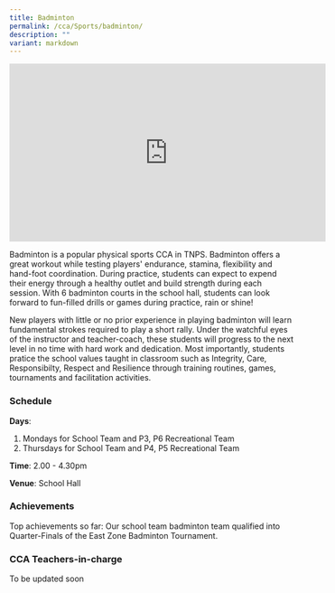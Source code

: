 ```yaml
---
title: Badminton
permalink: /cca/Sports/badminton/
description: ""
variant: markdown
---
```

<center><iframe width="560" height="315" src="https://www.youtube.com/embed/7jG7BMymS-8" title="Badminton" frameborder="0" allow="accelerometer; autoplay; clipboard-write; encrypted-media; gyroscope; picture-in-picture" allowfullscreen=""></iframe></center>

Badminton is a popular physical sports CCA in TNPS. Badminton offers a great workout while testing players' endurance, stamina, flexibility and hand-foot coordination. During practice, students can expect to expend their energy through a healthy outlet and build strength during each session. With 6 badminton courts in the school hall, students can look forward to fun-filled drills or games during practice, rain or shine!

  

New players with little or no prior experience in playing badminton will learn fundamental strokes required to play a short rally. Under the watchful eyes of the instructor and teacher-coach, these students will progress to the next level in no time with hard work and dedication. Most importantly, students pratice the school values taught in classroom such as Integrity, Care, Responsibilty, Respect and Resilience through training routines, games, tournaments and facilitation activities.

  

### Schedule

**Days**:

1.  Mondays for School Team and P3, P6 Recreational Team
2.  Thursdays for School Team and P4, P5 Recreational Team
 
**Time**: 2.00 - 4.30pm

**Venue**: School Hall


### Achievements

Top achievements so far: Our school team badminton team qualified into Quarter-Finals of the East Zone Badminton Tournament.  
  

### CCA Teachers-in-charge

To be updated soon